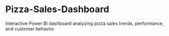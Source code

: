 # Pizza-Sales-Dashboard
Interactive Power BI dashboard analyzing pizza sales trends, performance, and customer behavior.
